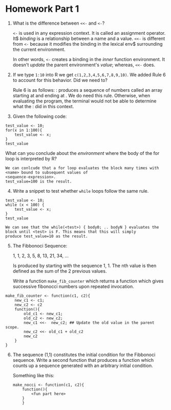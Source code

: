 Homework Part 1
===============

1. What is the difference between `<<-` and `<-`?

    `<-` is used in any expression context. It is called an assignment operator. It$
    _binding_ is a relationship between a name and a value.
    `<<-` is different from `<-` because it modifies the binding in the lexical env$
    surrounding the current environment.

    In other words, `<-` creates a binding in the _inner_ function
    environment. It doesn't _update_ the parent environment's
    _value_; whereas, `<<-` does.


2. If we type `1:10` into R we get `c(1,2,3,4,5,6,7,8,9,10)`. We added
   Rule 6 to account for this behavior. Did we need to?

   Rule 6 is as follows: <expr1>:<expr> produces a sequence of numbers called an array
   starting at <expr1> and ending at <expr2>.
   We do need this rule. Otherwise, when evaluating the program, the terminal would not be able to determine what the : did in
   this context.

3. Given the following code:

```
test_value <- 10;
for(x in 1:100){
    test_value <- x;
}
test_value
```

What can you conclude about the _environment_ where the body of the
for loop is interpreted by R?

    We can conlcude that a for loop evaluates the block many times with <name> bound to subsequent values of 
    <sequence-expression>.
    test_value=100 is the result. 

4. Write a snippet to test whether `while` loops follow the same rule.

```
test_value <- 10;
while (x < 100) {
    test_value <- x;
}
test_value
```
    We can see that the while(<test>) { body0; .. bodyN } evaluates the block until <test> is F. This means that this will simply
    produce test_value=10 as the result.

5. The Fibbonoci Sequence:

   1, 1, 2, 3, 5, 8, 13, 21, 34, ...
   
   Is produced by starting with the sequence 1, 1. The nth value is
   then defined as the sum of the 2 previous values.
   
   Write a function `make_fib_counter` which returns a function which
   gives successive fibonocci numbers upon repeated invocation.

```
make_fib_counter <- function(c1, c2){
    new_c1 <- c1;
    new_c2 <- c2
    function(){
        old_c1 <- new_c1;
        old_c2 <- new_c2;
        new_c1 <<-  new_c2; ## Update the old value in the parent scope.
        new_c2 <<- old_c1 + old_c2
        new_c2
    }
}
```
   
6. The sequence (1,1) constitutes the initial condition for the
   Fibbonoci sequence. Write a second function that produces a
   function which counts up a sequence generated with an arbitrary
   initial condition.
   
   Something like this:
   
   ```
   make_nocci <- function(c1, c2){
       function(){
           <fun part here>
       }
       }
   ```
